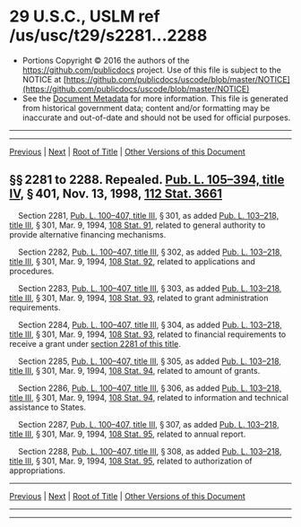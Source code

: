 ---
---

# 29 U.S.C., USLM ref /us/usc/t29/s2281...2288

* Portions Copyright © 2016 the authors of the https://github.com/publicdocs project.
  Use of this file is subject to the NOTICE at [https://github.com/publicdocs/uscode/blob/master/NOTICE](https://github.com/publicdocs/uscode/blob/master/NOTICE)
* See the [Document Metadata](././../../../../..//README.md) for more information.
  This file is generated from historical government data; content and/or formatting may be inaccurate and out-of-date and should not be used for official purposes.

----------
----------

[Previous](./../../../../..//us/usc/t29/ch24/schIII/m__us_usc_t29_ch24_schIII.md) | [Next](./../../../../..//us/usc/t29/ch25/m__us_usc_t29_ch25.md) | [Root of Title](./../../../../../) | [Other Versions of this Document](https://publicdocs.github.io/go/links?ns=uslm&ref=%2Fus%2Fusc%2Ft29%2Fs2281...2288)

## §§ 2281 to 2288. Repealed. [Pub. L. 105–394, title IV][/us/pl/105/394/tIV], § 401, Nov. 13, 1998, [112 Stat. 3661][/us/stat/112/3661]

    Section 2281, [Pub. L. 100–407, title III][/us/pl/100/407/tIII], § 301, as added [Pub. L. 103–218, title III][/us/pl/103/218/tIII], § 301, Mar. 9, 1994, [108 Stat. 91][/us/stat/108/91], related to general authority to provide alternative financing mechanisms.

    Section 2282, [Pub. L. 100–407, title III][/us/pl/100/407/tIII], § 302, as added [Pub. L. 103–218, title III][/us/pl/103/218/tIII], § 301, Mar. 9, 1994, [108 Stat. 92][/us/stat/108/92], related to applications and procedures.

    Section 2283, [Pub. L. 100–407, title III][/us/pl/100/407/tIII], § 303, as added [Pub. L. 103–218, title III][/us/pl/103/218/tIII], § 301, Mar. 9, 1994, [108 Stat. 93][/us/stat/108/93], related to grant administration requirements.

    Section 2284, [Pub. L. 100–407, title III][/us/pl/100/407/tIII], § 304, as added [Pub. L. 103–218, title III][/us/pl/103/218/tIII], § 301, Mar. 9, 1994, [108 Stat. 93][/us/stat/108/93], related to financial requirements to receive a grant under [section 2281 of this title][/us/usc/t29/s2281].

    Section 2285, [Pub. L. 100–407, title III][/us/pl/100/407/tIII], § 305, as added [Pub. L. 103–218, title III][/us/pl/103/218/tIII], § 301, Mar. 9, 1994, [108 Stat. 94][/us/stat/108/94], related to amount of grants.

    Section 2286, [Pub. L. 100–407, title III][/us/pl/100/407/tIII], § 306, as added [Pub. L. 103–218, title III][/us/pl/103/218/tIII], § 301, Mar. 9, 1994, [108 Stat. 94][/us/stat/108/94], related to information and technical assistance to States.

    Section 2287, [Pub. L. 100–407, title III][/us/pl/100/407/tIII], § 307, as added [Pub. L. 103–218, title III][/us/pl/103/218/tIII], § 301, Mar. 9, 1994, [108 Stat. 95][/us/stat/108/95], related to annual report.

    Section 2288, [Pub. L. 100–407, title III][/us/pl/100/407/tIII], § 308, as added [Pub. L. 103–218, title III][/us/pl/103/218/tIII], § 301, Mar. 9, 1994, [108 Stat. 95][/us/stat/108/95], related to authorization of appropriations.

----------

[Previous](./../../../../..//us/usc/t29/ch24/schIII/m__us_usc_t29_ch24_schIII.md) | [Next](./../../../../..//us/usc/t29/ch25/m__us_usc_t29_ch25.md) | [Root of Title](./../../../../../) | [Other Versions of this Document](https://publicdocs.github.io/go/links?ns=uslm&ref=%2Fus%2Fusc%2Ft29%2Fs2281...2288)

----------
----------

[/us/pl/105/394/tIV]: https://publicdocs.github.io/go/links?ns=uslm&ref=%2Fus%2Fpl%2F105%2F394%2FtIV
[/us/stat/112/3661]: https://publicdocs.github.io/go/links?ns=uslm&ref=%2Fus%2Fstat%2F112%2F3661
[/us/pl/100/407/tIII]: https://publicdocs.github.io/go/links?ns=uslm&ref=%2Fus%2Fpl%2F100%2F407%2FtIII
[/us/pl/103/218/tIII]: https://publicdocs.github.io/go/links?ns=uslm&ref=%2Fus%2Fpl%2F103%2F218%2FtIII
[/us/stat/108/91]: https://publicdocs.github.io/go/links?ns=uslm&ref=%2Fus%2Fstat%2F108%2F91
[/us/pl/100/407/tIII]: https://publicdocs.github.io/go/links?ns=uslm&ref=%2Fus%2Fpl%2F100%2F407%2FtIII
[/us/pl/103/218/tIII]: https://publicdocs.github.io/go/links?ns=uslm&ref=%2Fus%2Fpl%2F103%2F218%2FtIII
[/us/stat/108/92]: https://publicdocs.github.io/go/links?ns=uslm&ref=%2Fus%2Fstat%2F108%2F92
[/us/pl/100/407/tIII]: https://publicdocs.github.io/go/links?ns=uslm&ref=%2Fus%2Fpl%2F100%2F407%2FtIII
[/us/pl/103/218/tIII]: https://publicdocs.github.io/go/links?ns=uslm&ref=%2Fus%2Fpl%2F103%2F218%2FtIII
[/us/stat/108/93]: https://publicdocs.github.io/go/links?ns=uslm&ref=%2Fus%2Fstat%2F108%2F93
[/us/pl/100/407/tIII]: https://publicdocs.github.io/go/links?ns=uslm&ref=%2Fus%2Fpl%2F100%2F407%2FtIII
[/us/pl/103/218/tIII]: https://publicdocs.github.io/go/links?ns=uslm&ref=%2Fus%2Fpl%2F103%2F218%2FtIII
[/us/stat/108/93]: https://publicdocs.github.io/go/links?ns=uslm&ref=%2Fus%2Fstat%2F108%2F93
[/us/usc/t29/s2281]: https://publicdocs.github.io/go/links?ns=uslm&ref=%2Fus%2Fusc%2Ft29%2Fs2281
[/us/pl/100/407/tIII]: https://publicdocs.github.io/go/links?ns=uslm&ref=%2Fus%2Fpl%2F100%2F407%2FtIII
[/us/pl/103/218/tIII]: https://publicdocs.github.io/go/links?ns=uslm&ref=%2Fus%2Fpl%2F103%2F218%2FtIII
[/us/stat/108/94]: https://publicdocs.github.io/go/links?ns=uslm&ref=%2Fus%2Fstat%2F108%2F94
[/us/pl/100/407/tIII]: https://publicdocs.github.io/go/links?ns=uslm&ref=%2Fus%2Fpl%2F100%2F407%2FtIII
[/us/pl/103/218/tIII]: https://publicdocs.github.io/go/links?ns=uslm&ref=%2Fus%2Fpl%2F103%2F218%2FtIII
[/us/stat/108/94]: https://publicdocs.github.io/go/links?ns=uslm&ref=%2Fus%2Fstat%2F108%2F94
[/us/pl/100/407/tIII]: https://publicdocs.github.io/go/links?ns=uslm&ref=%2Fus%2Fpl%2F100%2F407%2FtIII
[/us/pl/103/218/tIII]: https://publicdocs.github.io/go/links?ns=uslm&ref=%2Fus%2Fpl%2F103%2F218%2FtIII
[/us/stat/108/95]: https://publicdocs.github.io/go/links?ns=uslm&ref=%2Fus%2Fstat%2F108%2F95
[/us/pl/100/407/tIII]: https://publicdocs.github.io/go/links?ns=uslm&ref=%2Fus%2Fpl%2F100%2F407%2FtIII
[/us/pl/103/218/tIII]: https://publicdocs.github.io/go/links?ns=uslm&ref=%2Fus%2Fpl%2F103%2F218%2FtIII
[/us/stat/108/95]: https://publicdocs.github.io/go/links?ns=uslm&ref=%2Fus%2Fstat%2F108%2F95


